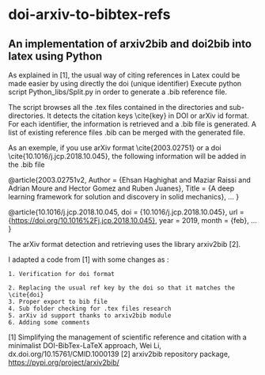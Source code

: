 # doi-arxiv-to-bibtex-refs
## An implementation of arxiv2bib and doi2bib into latex using Python


As explained in [1], the usual way of citing references in Latex could be made easier by using directly the doi (unique identifier)
Execute python script Python_libs/Split.py in order to generate a .bib reference file.


The script browses all the .tex files contained in the directories and sub-directories. It detects the citation keys \cite{key} in DOI or arXiv id format. For each identifier, the information is retrieved and a .bib file is generated. A list of existing reference files .bib can be merged with the generated file.

As an exemple, if you use arXiv format \cite{2003.02751} or a doi \cite{10.1016/j.jcp.2018.10.045}, the following information will be added in the .bib file

 @article{2003.02751v2,
Author        = {Ehsan Haghighat and Maziar Raissi and Adrian Moure and Hector Gomez and Ruben Juanes},
Title         = {A deep learning framework for solution and discovery in solid mechanics},
...
} 
 
 @article{10.1016/j.jcp.2018.10.045,
	doi = {10.1016/j.jcp.2018.10.045},
	url = {https://doi.org/10.1016%2Fj.jcp.2018.10.045},
	year = 2019,
	month = {feb},
	...
} 

The arXiv format detection and retrieving uses the library arxiv2bib [2]. 

I adapted a code from [1] with some changes as :

    1. Verification for doi format
    
    2. Replacing the usual ref key by the doi so that it matches the \cite{doi}
    3. Proper export to bib file
    4. Sub folder checking for .tex files research
    5. arXiv id support thanks to arxiv2bib module
    6. Adding some comments


[1] Simplifying the management of scientific reference and citation with a minimalist DOI-BibTex-LaTeX approach, Wei Li, dx.doi.org/10.15761/CMID.1000139
[2] arxiv2bib repository package, https://pypi.org/project/arxiv2bib/ 
